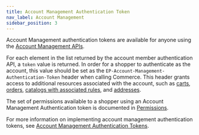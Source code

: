 ```yaml
---
title: Account Management Authentication Token
nav_label: Account Management
sidebar_position: 3
---
```


Account Management authentication tokens are available for anyone using the [Account Management APIs](/docs/api/accounts/post-v-2-accounts).

For each element in the list returned by the account member authentication API, a `token` value is returned. In order for a shopper to authenticate as the account, this value should be set as the `EP-Account-Management-Authentication-Token` header when calling Commerce. This header grants access to additional resources associated with the account, such as [carts](/docs/carts-orders/account-cart-associations), [orders](/docs/api/carts/get-customer-orders), [catalogs with associated rules](/docs/api/pxm/catalog/rules), and [addresses](/docs/api/addresses/addresses-introduction).

The set of permissions available to a shopper using an Account Management Authentication token is documented in [Permissions](/docs/authentication/Tokens/permissions#implicit-account-management-authentication-token).

For more information on implementing account management authentication tokens, see [Account Management Authentication Tokens](/docs/api/accounts/post-v-2-account-members-tokens).
